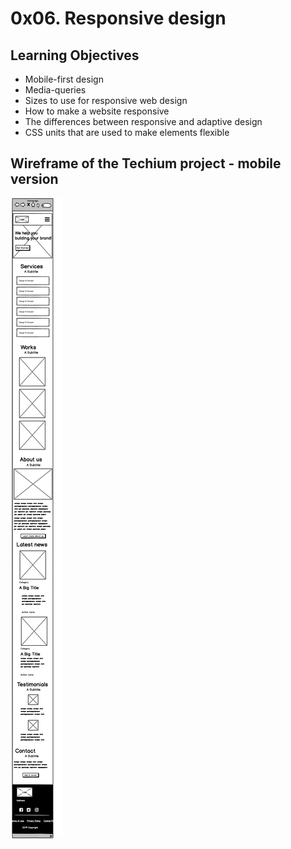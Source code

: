 # 0x06. Responsive design

## Learning Objectives
- Mobile-first design
- Media-queries
- Sizes to use for responsive web design
- How to make a website responsive
- The differences between responsive and adaptive design
- CSS units that are used to make elements flexible

## Wireframe of the Techium project - mobile version
![Wireframe of the Techium project - mobile version](https://github.com/dianaparr/holbertonschool-web_front_end/blob/main/0x06-responsive_design/img/wiframe.png)

